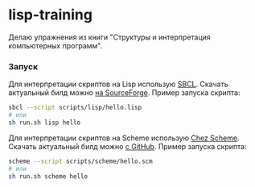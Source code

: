 # lisp-training

Делаю упражнения из книги "Структуры и интерпретация компьютерных программ".

### Запуск

Для интерпретации скриптов на Lisp использую [SBCL](https://www.sbcl.org). Скачать актуальный билд можно [на SourceForge](https://sourceforge.net/projects/sbcl/files/sbcl/). Пример запуска скрипта:

```sh
sbcl --script scripts/lisp/hello.lisp
# или
sh run.sh lisp hello
```

Для интерпретации скриптов на Scheme использую [Chez Scheme](https://cisco.github.io/ChezScheme). Скачать актуальный билд можно [c GitHub](https://github.com/cisco/ChezScheme/releases). Пример запуска скрипта:

```sh
scheme --script scripts/scheme/hello.scm
# или
sh run.sh scheme hello
```
